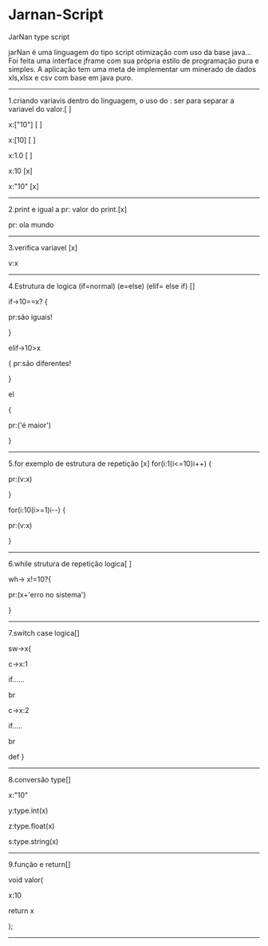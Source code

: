 # Jarnan-Script

JarNan type script


jarNan é uma linguagem do tipo script otimização com uso da base java...
Foi feita uma interface jframe com sua própria estilo de programação pura e simples.
A aplicação tem uma meta de implementar um minerado de dados xls,xlsx e csv com base em java puro.
_______________________________________________________________________________________________________________

1.criando variavis dentro do linguagem, o uso do : ser para separar a variavel do valor.[ ]

x:["10"] [ ] 

x:[10]   [ ]

x:1.0    [ ]

x:10     [x]

x:"10"   [x]

_______________________________________________________________________________________________________________

2.print e igual a pr: valor do print.[x]

pr: ola mundo
_______________________________________________________________________________________________________________
3.verifica variavel [x]

v:x

_______________________________________________________________________________________________________________
4.Estrutura de logica (if=normal) (e=else) (elif= else if) []

if->10==x?
{

pr:são iguais!

}

elif->10>x

{
pr:são diferentes!

}

el

{

pr:('é maior')

}

_______________________________________________________________________________________________________________


5.for exemplo de estrutura de repetição [x]
for(i:1(i<=10)i++)
{

pr:(v:x)

}

for(i:10(i>=1)i--)
{

pr:(v:x)

}
_______________________________________________________________________________________________________________
6.while strutura de repetição logica[ ]

wh-> x!=10?{

pr:(x+'erro no sistema')

}
_______________________________________________________________________________________________________________

7.switch case logica[]

sw->x{

c->x:1

if......

br

c->x:2

if.....

br

def
}
_______________________________________________________________________________________________________________

8.conversão type[]

x:"10"

y:type.int(x)

z:type.float(x)

s:type.string(x)

_______________________________________________________________________________________________________________
9.função e return[]

void valor(

x:10

return x

);
___________________________________________________________________________



